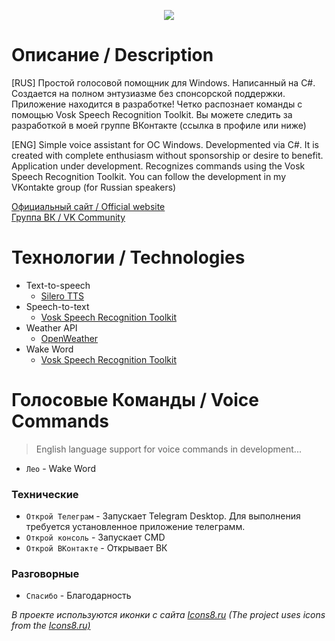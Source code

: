 <p align="center">
  <picture>
    <source media="(prefers-color-scheme: dark)" srcset="./banner.png">
    <img src="./resources/banner.png">
  </picture>
</p>

# Описание / Description
[RUS] Простой голосовой помощник для Windows. Написанный на C#. Создается на полном энтузиазме без спонсорской поддержки. Приложение находится в разработке! Четко распознает команды с помощью Vosk Speech Recognition Toolkit. Вы можете следить за разработкой в моей группе ВКонтакте (ссылка в профиле или ниже)

[ENG] Simple voice assistant for OC Windows. Developmented via C#. It is created with complete enthusiasm without sponsorship or desire to benefit. Application under development. Recognizes commands using the Vosk Speech Recognition Toolkit. You can follow the development in my VKontakte group (for Russian speakers)


<a href="http://voiceassistantleo.tilda.ws/">Официальный сайт / Official website</a><br>
<a href="http://voiceassistantleo.tilda.ws/">Группа ВК / VK Community</a>

# Технологии / Technologies
- Text-to-speech
	- <a href="https://github.com/snakers4/silero-models">Silero TTS</a>
- Speech-to-text
	- <a href="https://github.com/alphacep/vosk-api">Vosk Speech Recognition Toolkit</a>
- Weather API
	- <a href="https://openweathermap.org/">OpenWeather</a>
- Wake Word
  - <a href="https://github.com/alphacep/vosk-api">Vosk Speech Recognition Toolkit</a>


# Голосовые Команды / Voice Commands
> English language support for voice commands in development...
- ```Лео``` - Wake Word
### Технические
- ```Открой Телеграм``` -  Запускает Telegram Desktop. Для выполнения требуется установленное приложение телеграмм.
- ```Открой консоль``` - Запускает CMD
- ```Открой ВКонтакте``` - Открывает ВК

### Разговорные
- ```Спасибо``` - Благодарность


_В проекте используются иконки с сайта <a href="https://icons8.ru/">Icons8.ru</a>_
_(The project uses icons from the <a href="https://icons8.ru/">Icons8.ru)</a>_
